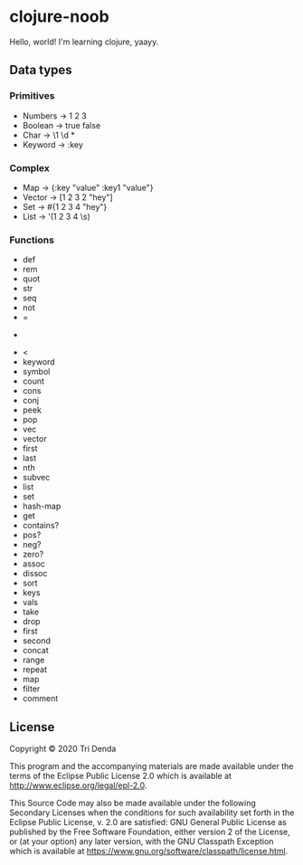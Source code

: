 # clojure-noob

Hello, world!
I'm learning clojure, yaayy.

## Data types
### Primitives
- Numbers -> 1 2 3 
- Boolean -> true false
- Char -> \1 \d \*
- Keyword -> :key

### Complex
- Map -> {:key "value" :key1 "value"}
- Vector -> [1 2 3 2 "hey"]
- Set -> #{1 2 3 4 "hey"}
- List -> '(1 2 3 4 \s)

### Functions
- def
- rem
- quot
- str
- seq
- not
- =
- >
- <
- keyword
- symbol
- count
- cons
- conj
- peek
- pop
- vec
- vector
- first
- last
- nth
- subvec
- list
- set
- hash-map
- get
- contains?
- pos?
- neg?
- zero?
- assoc
- dissoc
- sort
- keys
- vals
- take
- drop
- first
- second
- concat
- range
- repeat
- map
- filter
- comment

## License

Copyright © 2020 Tri Denda

This program and the accompanying materials are made available under the
terms of the Eclipse Public License 2.0 which is available at
http://www.eclipse.org/legal/epl-2.0.

This Source Code may also be made available under the following Secondary
Licenses when the conditions for such availability set forth in the Eclipse
Public License, v. 2.0 are satisfied: GNU General Public License as published by
the Free Software Foundation, either version 2 of the License, or (at your
option) any later version, with the GNU Classpath Exception which is available
at https://www.gnu.org/software/classpath/license.html.

